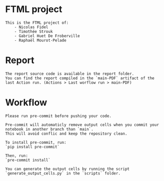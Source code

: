 # FTML project
    This is the FTML project of:
        - Nicolas Fidel
        - Timothée Strouk
        - Gabriel Huet De Froberville
        - Raphaël Mourot-Pelade
# Report
    The report source code is available in the report folder.
    You can find the report compiled in the `main-PDF` artifact of the last Action run. (Actions > Last worflow run > main-PDF)

# Workflow

    Please run pre-commit before pushing your code.

    Pre-commit will automaticly remove output cells when you commit your notebook in another branch than `main`.
    This will avoid conflic and keep the repository clean.

    To install pre-commit, run:
    `pip install pre-commit`

    Then, run:
    `pre-commit install`

    You can generate the output cells by running the script `generate_output_cells.py` in the `scripts` folder.